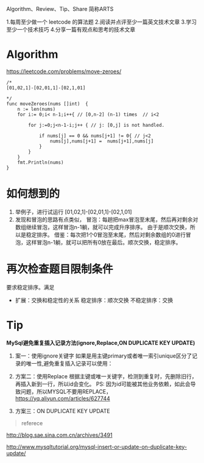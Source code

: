 Algorithm、Review、Tip、Share 简称ARTS

1.每周至少做一个 leetcode 的算法题
2.阅读并点评至少一篇英文技术文章
3.学习至少一个技术技巧
4.分享一篇有观点和思考的技术文章

# Algorithm
https://leetcode.com/problems/move-zeroes/

```
/*
[01,02,1]-[02,01,1]-[02,1,01]

*/
func moveZeroes(nums []int)  {
    n := len(nums)
    for i:= 0;i< n-1;i++{ // [0,n-2] (n-1) times  // i<2
        
        for j:=0;j<n-1-i;j++ { // j: [0,j] is not handled. 
            
            if nums[j] == 0 && nums[j+1] != 0{ // j<2 
                nums[j],nums[j+1] =  nums[j+1],nums[j] 
            }
        }
    }
    fmt.Println(nums)
}
```
# 如何想到的
1. 举例子，进行试运行 [01,02,1]-[02,01,1]-[02,1,01]
2. 发现和冒泡的思路有点类似，
冒泡：每趟把max冒泡至末尾，然后再对剩余对数组继续冒泡，这样冒泡n-1躺，就可以完成升序排序。  由于是顺次交换，所以是稳定排序。
借鉴：每次把1个0冒泡至末尾，然后对剩余数组的0进行冒泡，这样冒泡n-1躺，就可以把所有0放在最后。顺次交换，稳定排序。

# 再次检查题目限制条件
要求稳定排序。满足

* 扩展：交换和稳定性的关系
稳定排序：顺次交换
不稳定排序：交换


# Tip
**MySql避免重复插入记录方法(ignore,Replace,ON DUPLICATE KEY UPDATE)**

1. 案一：使用ignore关键字
如果是用主键primary或者唯一索引unique区分了记录的唯一性,避免重复插入记录可以使用：


2. 方案二：使用Replace
根据主键或唯一关键字，检测到重复时，先删除旧行，再插入新到一行，所以id会变化。
PS: 因为id可能被其他业务依赖，如此会导致问题，所以MYSQL不要用REPLACE，https://yq.aliyun.com/articles/627744

3. 方案三：ON DUPLICATE KEY UPDATE

> referece

http://blog.sae.sina.com.cn/archives/3491

http://www.mysqltutorial.org/mysql-insert-or-update-on-duplicate-key-update/

